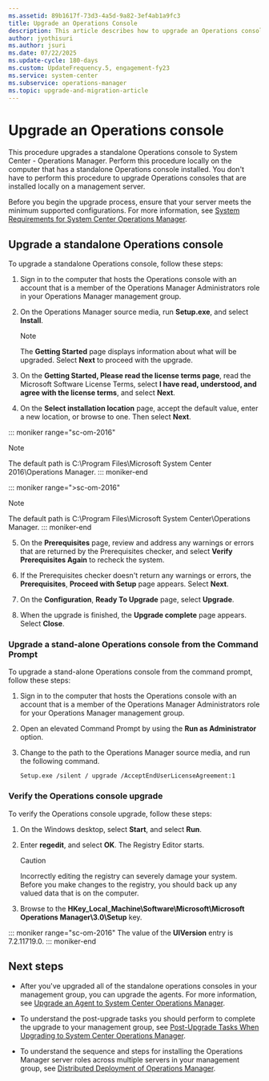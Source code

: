 ```yaml
---
ms.assetid: 89b1617f-73d3-4a5d-9a82-3ef4ab1a9fc3
title: Upgrade an Operations Console
description: This article describes how to upgrade an Operations console to the latest version of System Center Operations Manager.
author: jyothisuri
ms.author: jsuri
ms.date: 07/22/2025
ms.update-cycle: 180-days
ms.custom: UpdateFrequency.5, engagement-fy23
ms.service: system-center
ms.subservice: operations-manager
ms.topic: upgrade-and-migration-article
---
```


# Upgrade an Operations console



This procedure upgrades a standalone Operations console to System Center - Operations Manager. Perform this procedure locally on the computer that has a standalone Operations console installed. You don't have to perform this procedure to upgrade Operations consoles that are installed locally on a management server.

Before you begin the upgrade process, ensure that your server meets the minimum supported configurations. For more information, see [System Requirements for System Center Operations Manager](./system-requirements.md).

## Upgrade a standalone Operations console

To upgrade a standalone Operations console, follow these steps:

1. Sign in to the computer that hosts the Operations console with an account that is a member of the Operations Manager Administrators role in your Operations Manager management group.

2. On the Operations Manager source media, run **Setup.exe**, and select **Install**.

    > [!NOTE]
    > The **Getting Started** page displays information about what will be upgraded. Select **Next** to proceed with the upgrade.

3. On the **Getting Started, Please read the license terms page**, read the Microsoft Software License Terms, select **I have read, understood, and agree with the license terms**, and select **Next**.

4. On the **Select installation location** page, accept the default value, enter a new location, or browse to one. Then select **Next**.

::: moniker range="sc-om-2016"
   > [!NOTE]
   > The default path is C:\Program Files\Microsoft System Center 2016\Operations Manager. 
::: moniker-end

::: moniker range=">sc-om-2016"
   > [!NOTE]
   > The default path is C:\Program Files\Microsoft System Center\Operations Manager.
::: moniker-end

5. On the **Prerequisites** page, review and address any warnings or errors that are returned by the Prerequisites checker, and select **Verify Prerequisites Again** to recheck the system.

6. If the Prerequisites checker doesn't return any warnings or errors, the **Prerequisites**, **Proceed with Setup** page appears. Select **Next**.

7. On the **Configuration**, **Ready To Upgrade** page, select **Upgrade**.

8. When the upgrade is finished, the **Upgrade complete** page appears. Select **Close**.

### Upgrade a stand-alone Operations console from the Command Prompt

To upgrade a stand-alone Operations console from the command prompt, follow these steps:

1. Sign in to the computer that hosts the Operations console with an account that is a member of the Operations Manager Administrators role for your Operations Manager management group.

2. Open an elevated Command Prompt by using the **Run as Administrator** option.

3.  Change to the path to the Operations Manager source media, and run the following command.

    ```
    Setup.exe /silent / upgrade /AcceptEndUserLicenseAgreement:1
    ```

### Verify the Operations console upgrade

To verify the Operations console upgrade, follow these steps:

1. On the Windows desktop, select **Start**, and select **Run**.

2. Enter **regedit**, and select **OK**. The Registry Editor starts.

    > [!CAUTION]
    > Incorrectly editing the registry can severely damage your system. Before you make changes to the registry, you should back up any valued data that is on the computer.

3. Browse to the **HKey_Local_Machine\Software\Microsoft\Microsoft Operations Manager\3.0\Setup** key.

::: moniker range="sc-om-2016"
The value of the **UIVersion** entry is 7.2.11719.0.
::: moniker-end




## Next steps

- After you've upgraded all of the standalone operations consoles in your management group, you can upgrade the agents. For more information, see [Upgrade an Agent to System Center Operations Manager](~/scom/deploy-upgrade-agents.md).

- To understand the post-upgrade tasks you should perform to complete the upgrade to your management group, see [Post-Upgrade Tasks When Upgrading to System Center Operations Manager](deploy-upgrade-post-tasks.md).

- To understand the sequence and steps for installing the Operations Manager server roles across multiple servers in your management group, see [Distributed Deployment of Operations Manager](deploy-distributed-deployment.md).

